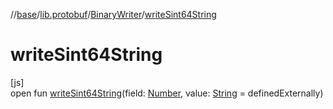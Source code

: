 //[base](../../../index.md)/[lib.protobuf](../index.md)/[BinaryWriter](index.md)/[writeSint64String](write-sint64-string.md)

# writeSint64String

[js]\
open fun [writeSint64String](write-sint64-string.md)(field: [Number](https://kotlinlang.org/api/latest/jvm/stdlib/kotlin/-number/index.html), value: [String](https://kotlinlang.org/api/latest/jvm/stdlib/kotlin/-string/index.html) = definedExternally)
